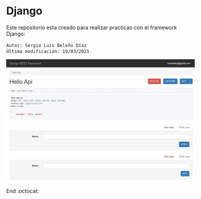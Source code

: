 # Django
Este repositorio esta creado para realizar practicas con el framework Django:

    Autor: Sergio Luis Beleño Díaz
    Última modificación: 19/03/2021

<img src="Files/API.JPG" alt='API Django Sergio Beleño'/>

End :octocat:
